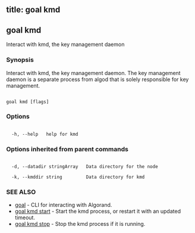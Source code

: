 title: goal kmd
---
## goal kmd



Interact with kmd, the key management daemon



### Synopsis



Interact with kmd, the key management daemon. The key management daemon is a separate process from algod that is solely responsible for key management.



```

goal kmd [flags]

```



### Options



```

  -h, --help   help for kmd

```



### Options inherited from parent commands



```

  -d, --datadir stringArray   Data directory for the node

  -k, --kmddir string         Data directory for kmd

```



### SEE ALSO



* [goal](../../../goal/goal/)	 - CLI for interacting with Algorand.
* [goal kmd start](../start/)	 - Start the kmd process, or restart it with an updated timeout.
* [goal kmd stop](../stop/)	 - Stop the kmd process if it is running.



